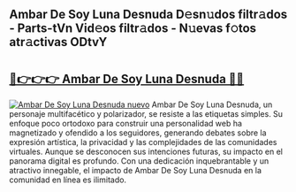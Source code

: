 ## Ambar De Soy Luna Desnuda D𝚎sn𝚞dos filtr𝚊dos - Parts-tVn Vid𝚎os filtr𝚊dos - N𝚞evas f𝚘tos atr𝚊ctivas ODtvY

# <h2><a href="http://mb9b45.tromn.icu/?c=Ambar+De+Soy+Luna+Desnuda">🔗👉👉👉 Ambar De Soy Luna Desnuda 🔗🔗</a></h2>

[![Ambar De Soy Luna Desnuda nuevo](https://i.imgur.com/pEAQMta.gif)](http://mb9b45.tromn.icu/?c=Ambar+De+Soy+Luna+Desnuda)
Ambar De Soy Luna Desnuda, un personaje multifacético y polarizador, se resiste a las etiquetas simples. Su enfoque poco ortodoxo para construir una personalidad web ha magnetizado y ofendido a los seguidores, generando debates sobre la expresión artística, la privacidad y las complejidades de las comunidades virtuales. Aunque se desconocen sus intenciones futuras, su impacto en el panorama digital es profundo. Con una dedicación inquebrantable y un atractivo innegable, el impacto de Ambar De Soy Luna Desnuda en la comunidad en línea es ilimitado.
